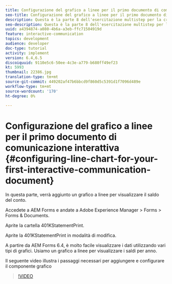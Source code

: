 ```yaml
---
title: Configurazione del grafico a linee per il primo documento di comunicazione interattiva
seo-title: Configurazione del grafico a linee per il primo documento di comunicazione interattiva
description: Questa è la parte 8 dell'esercitazione multistep per la creazione del primo documento di comunicazione interattiva per il canale di stampa. In questa parte, verrà aggiunto un grafico a linee per visualizzare il saldo del conto.
seo-description: Questa è la parte 8 dell'esercitazione multistep per la creazione del primo documento di comunicazione interattiva per il canale di stampa. In questa parte, verrà aggiunto un grafico a linee per visualizzare il saldo del conto.
uuid: a4394874-a080-4b6a-a3eb-ffc71504919d
feature: interactive-communication
topics: development
audience: developer
doc-type: tutorial
activity: implement
version: 6.4,6.5
discoiquuid: 9110e5c6-50ee-4c3e-a779-b680ff49ef23
kt: 5993
thumbnail: 22386.jpg
translation-type: tm+mt
source-git-commit: 449202af47b6bbcd9f860d5c5391d1f7096d489e
workflow-type: tm+mt
source-wordcount: '170'
ht-degree: 0%

---
```



# Configurazione del grafico a linee per il primo documento di comunicazione interattiva {#configuring-line-chart-for-your-first-interactive-communication-document}

In questa parte, verrà aggiunto un grafico a linee per visualizzare il saldo del conto.

Accedete a  AEM Forms e andate a Adobe Experience Manager > Forms > Forms &amp; Documents.

Aprite la cartella 401KStatementPrint.

Aprite la 401KStatementPrint in modalità di modifica.

A partire da  AEM Forms 6.4, è molto facile visualizzare i dati utilizzando vari tipi di grafici. Usiamo un grafico a linee per visualizzare i saldi per anno.

Il seguente video illustra i passaggi necessari per aggiungere e configurare il componente grafico

>[!VIDEO](https://video.tv.adobe.com/v/22386/?quality=9&learn=on)

